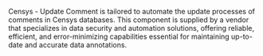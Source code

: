 Censys - Update Comment is tailored to automate the update processes of comments in Censys databases. This component is supplied by a vendor that specializes in data security and automation solutions, offering reliable, efficient, and error-minimizing capabilities essential for maintaining up-to-date and accurate data annotations.
